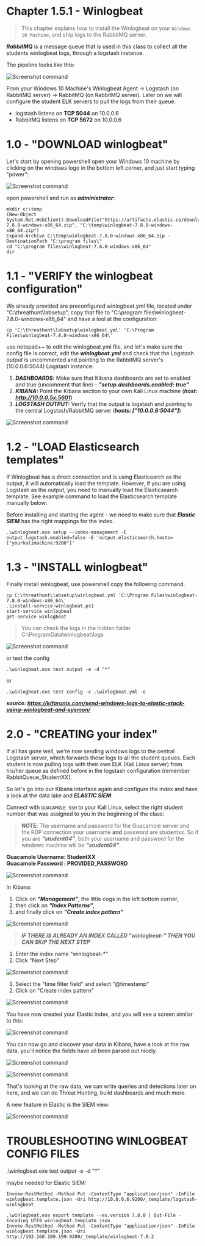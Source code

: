 #   Chapter 1.5.1 - Winlogbeat
>This chapter explains how to install the Winlogbeat on your `Windows 10 Machine`, and ship logs to the RabbitMQ server.

***RabbitMQ*** is a message queue that is used in this class to collect all the students winlogbeat logs, through a logstash instance.

The pipeline looks like this:

![Screenshot command](./assets/01-studentpipe.png)

From your Windows 10 Machine's Winlogbeat Agent -> Logstash (on RabbitMQ server) -> RabbitMQ (on RabbitMQ server). Later on we will configure the student ELK servers to pull the logs from their queue.

- logstash listens on **TCP 5044** on 10.0.0.6
- RabbitMQ listens on **TCP 5672** on 10.0.0.6

1.0 - "DOWNLOAD winlogbeat"
===

Let's start by opening powershell open your Windows 10 machine by clicking on the windows logo in the bottom left corner, and just start typing "power":

![Screenshot command](./assets/04-powershell.jpg)


open powershell and run as ___administrator___:

```code
mkdir c:\temp
(New-Object System.Net.WebClient).DownloadFile("https://artifacts.elastic.co/downloads/beats/winlogbeat/winlogbeat-7.8.0-windows-x86_64.zip", "C:\temp\winlogbeat-7.8.0-windows-x86_64.zip")
Expand-Archive C:\temp\winlogbeat-7.8.0-windows-x86_64.zip -DestinationPath "C:\program files\"
cd "C:\program files\winlogbeat-7.8.0-windows-x86_64"
dir
```

1.1 - "VERIFY the winlogbeat configuration"   
===

We already provided are preconfigured winlogbeat.yml file, located under "C:\threathunt\labsetup\", copy that file to "C:\program files\winlogbeat-7.8.0-windows-x86_64" and have a lool at the configuration:

```code
cp 'C:\threathunt\labsetup\winlogbeat.yml' 'C:\Program Files\winlogbeat-7.8.0-windows-x86_64\'
```

use notepad++ to edit the winlogbeat.yml file, and let's make sure the config file is correct, edit the ***winlogbeat.yml*** and check that the Logstash output is uncommented and pointing to the RabbitMQ server's (10.0.0.6:5044) Logstash instance:

1. ***DASHBOARDS:*** Make sure that Kibana dashboards are set to enabled and true (uncomment that line) - ***"setup.dashboards.enabled: true"***
2. ***KIBANA:*** Point the Kibana section to your own Kali Linux machine (***host: http://10.0.0.5x:5601***)
3. ***LOGSTASH OUTPUT:*** Verify that the output is logstash and pointing to the central Logstash/RabbitMQ server (***hosts: ["10.0.0.6:5044"]***)

![Screenshot command](./assets/01-winlogbeat_mq-2.jpg)  

1.2 - "LOAD Elasticsearch templates"   
===

If Winlogbeat has a direct connection and is using Elasticearch as the output, it will automatically load the template. However, if you are using Logstash as the output, you need to manually load the Elasticsearch template. See example command to load the Elasticsearch template manually below:

Before installing and starting the agent - we need to make sure that ***Elastic SIEM*** has the right mappings for the index.

```code
.\winlogbeat.exe setup --index-management -E output.logstash.enabled=false -E 'output.elasticsearch.hosts=["yourkalimachine:9200"]'
```

1.3 - "INSTALL winlogbeat"  
===

Finally install winlogbeat, use powershell copy the following command.

```code
cp C:\threathunt\labsetup\winlogbeat.yml 'C:\Program Files\winlogbeat-7.8.0-windows-x86_64\'
.\install-service-winlogbeat.ps1
start-service winlogbeat
get-service winlogbeat
```

> You can check the logs in the hidden folder C:\ProgramData\winlogbeat\logs 

![Screenshot command](./assets/hidden.jpg)  

or test the config 

```code
.\winlogbeat.exe test output -e -d "*"
```

or 

```code
.\winlogbeat.exe test config -c .\winlogbeat.yml -e
```
***source: https://kifarunix.com/send-windows-logs-to-elastic-stack-using-winlogbeat-and-sysmon/***

2.0 - "CREATING your index"
===

If all has gone well, we're now sending windows logs to the central Logstash server, which forwards these logs to all the student queues. Each student is now pulling logs with their own ELK (Kali Linux server) from his/her queue as defined before in the logstash configuration (remember RabbitQueue_StudentXX). 

So let's go into our Kibana interface again and configure the index and have a look at the data lake and ***ELASTIC SIEM***.

Connect with `GUACAMOLE SSH` to your Kali Linux, select the right student number that was assigned to you in the beginning of the class:

> **NOTE**: The username and password for the Guacamole server and the RDP connection your username __and__ password are studentxx. So if you are ***"student04"***, both your username and password for the windows machine will be ***"student04"***.

**Guacamole Username: StudentXX**  
**Guacamole Password : PROVIDED_PASSWORD**

![Screenshot command](./assets/02-guacamole.jpg)

In Kibana:

1. Click on ***"Management"***, the little cogs in the left bottom corner,
2. then click on ***"Index Patterns"***,
3. and finally click on ***"Create index pattern"***

![Screenshot command](./assets/03-kibanaindex.jpg)

> ***IF THERE IS ALREADY AN INDEX CALLED "winlogbeat-" THEN YOU CAN SKIP THE NEXT STEP***

1. Enter the index name "winlogbeat-*"
2. Click "Next Step"

![Screenshot command](./assets/03-kibanadefine.jpg)

1. Select the "time filter field" and select "@timestamp"
2. Click on "Create index pattern"

![Screenshot command](./assets/03-kibanatime.jpg)

You have now created your Elastic index, and you will see a screen similar to this:

![Screenshot command](./assets/03-kibanacreated.jpg)

You can now go and discover your data in Kibana, have a look at the raw data, you'll notice the fields have all been parsed out nicely. 

![Screenshot command](./assets/05-discover.jpg)

![Screenshot command](./assets/05-discoverdetail.jpg)

That's looking at the raw data, we can write queries and detections later on here, and we can do Threat Hunting, build dashboards and much more.

A new feature in Elastic is the SIEM view:

![Screenshot command](./assets/05-SIEM.jpg)



TROUBLESHOOTING WINLOGBEAT CONFIG FILES
====
.\winlogbeat.exe test output -e -d "*"  

maybe needed for Elastic SIEM:  

```code
Invoke-RestMethod -Method Put -ContentType "application/json" -InFile winlogbeat.template.json -Uri http://10.0.0.6:9200/_template/logstash-winlogbeat
```

```
.\winlogbeat.exe export template --es.version 7.8.0 | Out-File -Encoding UTF8 winlogbeat.template.json
Invoke-RestMethod -Method Put -ContentType "application/json" -InFile winlogbeat.template.json -Uri http://192.168.100.199:9200/_template/winlogbeat-7.8.2
```







